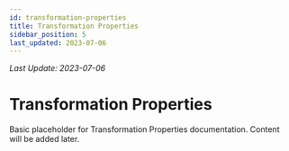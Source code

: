 ```yaml
---
id: transformation-properties
title: Transformation Properties
sidebar_position: 5
last_updated: 2023-07-06
---
```

*Last Update: 2023-07-06*
# Transformation Properties

Basic placeholder for Transformation Properties documentation. Content will be added later. 
